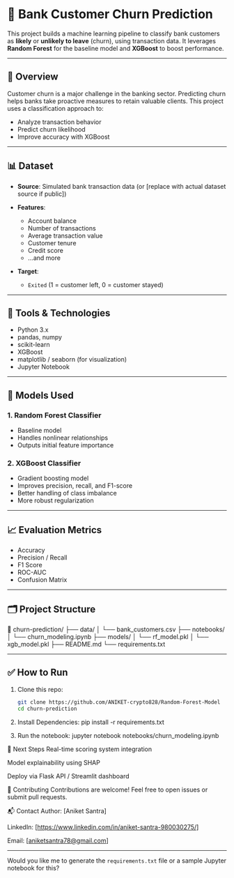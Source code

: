 # 🏦 Bank Customer Churn Prediction

This project builds a machine learning pipeline to classify bank customers as **likely** or **unlikely to leave** (churn), using transaction data. It leverages **Random Forest** for the baseline model and **XGBoost** to boost performance.

---

## 🚀 Overview

Customer churn is a major challenge in the banking sector. Predicting churn helps banks take proactive measures to retain valuable clients. This project uses a classification approach to:

- Analyze transaction behavior
- Predict churn likelihood
- Improve accuracy with XGBoost

---

## 📊 Dataset

- **Source**: Simulated bank transaction data (or [replace with actual dataset source if public])
- **Features**:
  - Account balance
  - Number of transactions
  - Average transaction value
  - Customer tenure
  - Credit score
  - ...and more

- **Target**:
  - `Exited` (1 = customer left, 0 = customer stayed)

---

## 🔧 Tools & Technologies

- Python 3.x
- pandas, numpy
- scikit-learn
- XGBoost
- matplotlib / seaborn (for visualization)
- Jupyter Notebook

---

## 🧠 Models Used

### 1. Random Forest Classifier
- Baseline model
- Handles nonlinear relationships
- Outputs initial feature importance

### 2. XGBoost Classifier
- Gradient boosting model
- Improves precision, recall, and F1-score
- Better handling of class imbalance
- More robust regularization

---

## 📈 Evaluation Metrics

- Accuracy
- Precision / Recall
- F1 Score
- ROC-AUC
- Confusion Matrix

---

## 🗂️ Project Structure

📁 churn-prediction/
├── data/
│ └── bank_customers.csv
├── notebooks/
│ └── churn_modeling.ipynb
├── models/
│ └── rf_model.pkl
│ └── xgb_model.pkl
├── README.md
└── requirements.txt


---

## ✅ How to Run

1. Clone this repo:
   ```bash
   git clone https://github.com/ANIKET-crypto828/Random-Forest-Model
   cd churn-prediction
2. Install Dependencies:
pip install -r requirements.txt

3. Run the notebook:
   jupyter notebook notebooks/churn_modeling.ipynb

📌 Next Steps
Real-time scoring system integration

Model explainability using SHAP

Deploy via Flask API / Streamlit dashboard

🤝 Contributing
Contributions are welcome! Feel free to open issues or submit pull requests.

📬 Contact
Author: [Aniket Santra]

LinkedIn: [https://www.linkedin.com/in/aniket-santra-980030275/]

Email: [aniketsantra78@gmail.com]


---

Would you like me to generate the `requirements.txt` file or a sample Jupyter notebook for this?
